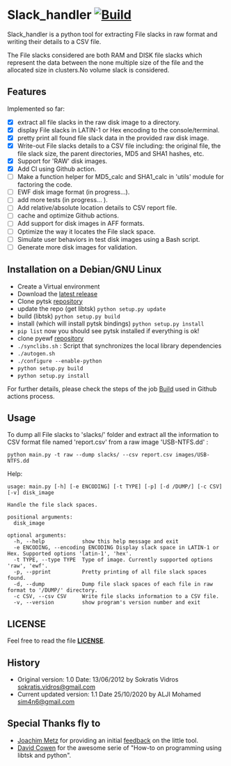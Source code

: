 Slack_handler [![Build](https://github.com/Sim4n6/Slack_handler/actions/workflows/main.yml/badge.svg?branch=master)](https://github.com/Sim4n6/Slack_handler/actions/workflows/main.yml)
=============

Slack_handler is a python tool for extracting File slacks in raw format and writing their details to a CSV file. 

The File slacks considered are both RAM and DISK file slacks which represent the data between the none multiple size of the file and the allocated size in clusters.No volume slack is considered.

## Features

Implemented so far:
- [x] extract all file slacks in the raw disk image to a directory.
- [x] display File slacks in LATIN-1 or Hex encoding to the console/terminal.
- [x] pretty print all found file slack data in the provided raw disk image.
- [x] Write-out File slacks details to a CSV file including: the original file, the file slack size, the parent directories, MD5 and SHA1 hashes, etc.
- [x] Support for 'RAW' disk images. 
- [x] Add CI using Github action. 
- [ ] Make a function helper for MD5_calc and SHA1_calc in 'utils' module for factoring the code.
- [ ] EWF disk image format (in progress...).
- [ ] add more tests (in progress... ).
- [ ] Add relative/absolute location details to CSV report file.
- [ ] cache and optimize Github actions.
- [ ] Add support for disk images in AFF formats.
- [ ] Optimize the way it locates the File slack space.
- [ ] Simulate user behaviors in test disk images using a Bash script.
- [ ] Generate more disk images for validation.

## Installation on a Debian/GNU Linux

- Create a Virtual environment
- Download the [latest release](https://github.com/Sim4n6/Slack_handler/releases/latest) 
- Clone pytsk [repository](https://github.com/py4n6/pytsk)
- update the repo (get libtsk) ``python setup.py update``
- build (libtsk) ``python setup.py build`` 
- install (which will install pytsk bindings) ``python setup.py ìnstall``
- ``pip list`` now you should see pytsk installed if everything is ok! 
- clone pyewf [repository](https://github.com/libyal/libewf) 
- ``./synclibs.sh`` : Script that synchronizes the local library dependencies
- ``./autogen.sh`` 
- ``./configure --enable-python``
- ``python setup.py build``
- ``python setup.py install`` 

For further details, please check the steps of the job [Build](https://github.com/Sim4n6/Slack_handler/actions) used in Github actions process.

## Usage

To dump all File slacks to 'slacks/' folder and extract all the information to CSV format file named 'report.csv' from a raw image 'USB-NTFS.dd' :

```python main.py -t raw --dump slacks/ --csv report.csv images/USB-NTFS.dd```

Help: 

```
usage: main.py [-h] [-e ENCODING] [-t TYPE] [-p] [-d /DUMP/] [-c CSV] [-v] disk_image

Handle the file slack spaces.

positional arguments:
  disk_image

optional arguments:
  -h, --help            show this help message and exit
  -e ENCODING, --encoding ENCODING Display slack space in LATIN-1 or Hex. Supported options 'latin-1', 'hex'.
  -t TYPE, --type TYPE  Type of image. Currently supported options 'raw', 'ewf'.
  -p, --pprint          Pretty printing of all file slack spaces found.
  -d, --dump            Dump file slack spaces of each file in raw format to '/DUMP/' directory.
  -c CSV, --csv CSV     Write file slacks information to a CSV file.
  -v, --version         show program's version number and exit
```

## LICENSE

Feel free to read the file **[LICENSE](https://github.com/Sim4n6/Slack_handler/blob/master/LICENSE)**.

## History

- Original version: 1.0 Date: 13/06/2012 by Sokratis Vidros <sokratis.vidros@gmail.com>
- Current updated version: 1.1 Date 25/10/2020 by ALJI Mohamed <sim4n6@gmail.com>

## Special Thanks fly to 

- [Joachim Metz](https://twitter.com/joachimmetz) for providing an initial [feedback](https://open-source-dfir.slack.com/archives/CBG3B0Y82/p1603636784070600) on the little tool.
- [David Cowen](https://www.hecfblog.com/2015/02/automating-dfir-how-to-series-on.html) for the awesome serie of "How-to on programming using libtsk and python".
